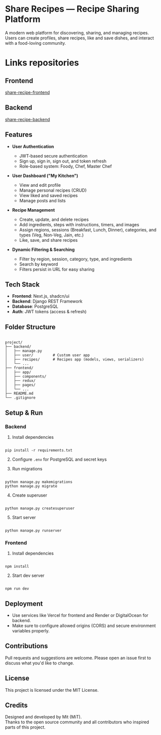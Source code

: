 

# Share Recipes — Recipe Sharing Platform

A modern web platform for discovering, sharing, and managing recipes.  Users can create profiles, share recipes, like and save dishes, and interact with a food-loving community.

# Links repositories

## Frontend

[share-recipe-frontend](https://github.com/MitkumarR/share-recipe-frontend)

## Backend

[share-recipe-backend](https://github.com/MitkumarR/share-recipe-backend)

## Features

- **User Authentication**
  - JWT-based secure authentication
  - Sign up, sign in, sign out, and token refresh
  - Role-based system: Foody, Chef, Master Chef

- **User Dashboard ("My Kitchen")**
  - View and edit profile
  - Manage personal recipes (CRUD)
  - View liked and saved recipes
  - Manage posts and lists

- **Recipe Management**
  - Create, update, and delete recipes
  - Add ingredients, steps with instructions, timers, and images
  - Assign regions, sessions (Breakfast, Lunch, Dinner), categories, and types (Veg, Non-Veg, Jain, etc.)
  - Like, save, and share recipes

- **Dynamic Filtering & Searching**
  - Filter by region, session, category, type, and ingredients
  - Search by keyword
  - Filters persist in URL for easy sharing

<!-- - **Community Features**
  - Community posts and discussions
  - User badges and roles -->



## Tech Stack

- **Frontend**: Next.js, shadcn/ui
- **Backend**: Django REST Framework
- **Database**: PostgreSQL
- **Auth**: JWT tokens (access & refresh)


## Folder Structure

```

project/
├── backend/
│   ├── manage.py
│   ├── user/         # Custom user app
│   ├── recipes/      # Recipes app (models, views, serializers)
│   └── ...
├── frontend/
│   ├── app/
│   ├── components/
│   ├── redux/
│   ├── pages/
│   └── ...
├── README.md
└── .gitignore

```


## Setup & Run

### Backend

1. Install dependencies

```

pip install -r requirements.txt

```

2. Configure `.env` for PostgreSQL and secret keys

3. Run migrations

```

python manage.py makemigrations
python manage.py migrate

```

4. Create superuser

```

python manage.py createsuperuser

```

5. Start server

```

python manage.py runserver

```


### Frontend

1. Install dependencies

```

npm install

```

2. Start dev server

```

npm run dev

```


## Deployment

- Use services like Vercel for frontend and Render or DigitalOcean for backend.
- Make sure to configure allowed origins (CORS) and secure environment variables properly.



## Contributions

Pull requests and suggestions are welcome. Please open an issue first to discuss what you'd like to change.



## License

This project is licensed under the MIT License.


## Credits

Designed and developed by Mit (MiT).  
Thanks to the open source community and all contributors who inspired parts of this project.





